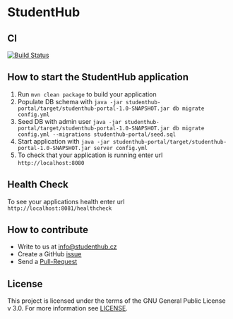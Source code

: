 # StudentHub

## CI

[![Build Status](https://travis-ci.org/StudentHubCZ/studenthub-portal.svg?branch=master)](https://travis-ci.org/StudentHubCZ/studenthub-portal)

## How to start the StudentHub application

1. Run `mvn clean package` to build your application
1. Populate DB schema with `java -jar studenthub-portal/target/studenthub-portal-1.0-SNAPSHOT.jar db migrate config.yml`
1. Seed DB with admin user `java -jar studenthub-portal/target/studenthub-portal-1.0-SNAPSHOT.jar db migrate config.yml --migrations studenthub-portal/seed.sql`
1. Start application with `java -jar studenthub-portal/target/studenthub-portal-1.0-SNAPSHOT.jar server config.yml`
1. To check that your application is running enter url `http://localhost:8080`

## Health Check

To see your applications health enter url `http://localhost:8081/healthcheck`

## How to contribute

* Write to us at info@studenthub.cz
* Create a GitHub [issue](https://github.com/StudentHubCZ/studenthub-portal/issues/new)
* Send a [Pull-Request](https://github.com/StudentHubCZ/studenthub-portal/compare)

## License

This project is licensed under the terms of the GNU General Public License v 3.0. For more information see [LICENSE](https://github.com/StudentHubCZ/studenthub-portal/blob/master/LICENSE).
